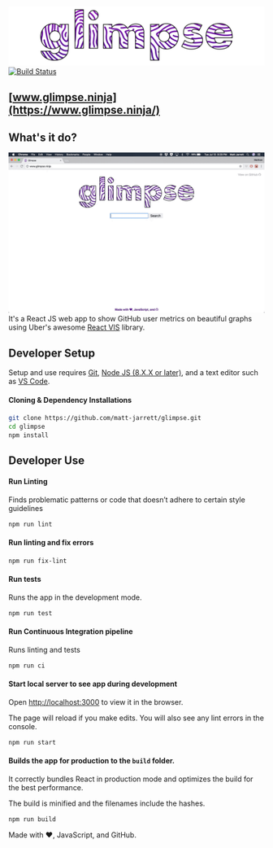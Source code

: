 ![logo](./media/glimpse-logo.png)
[![Build Status](https://travis-ci.org/matt-jarrett/glimpse.svg?branch=master)](https://travis-ci.org/matt-jarrett/glimpse)

## [www.glimpse.ninja](https://www.glimpse.ninja/)

## What's it do?
![demo](./media/demo.gif)
It's a React JS web app to show GitHub user metrics on beautiful graphs using Uber's awesome
[React VIS](https://github.com/uber/react-vis/blob/master/README.md) library.

## Developer Setup
Setup and use requires [Git](https://git-scm.com/),
[Node JS (8.X.X or later)](https://nodejs.org/en/), and a text editor such as
[VS Code](https://code.visualstudio.com/).

#### Cloning & Dependency Installations
```sh
git clone https://github.com/matt-jarrett/glimpse.git
cd glimpse
npm install
```

## Developer Use
#### Run Linting
Finds problematic patterns or code that doesn’t adhere to certain style guidelines
```sh
npm run lint
```

#### Run linting and fix errors
```sh
npm run fix-lint
```

#### Run tests
Runs the app in the development mode.
```sh
npm run test
```

#### Run Continuous Integration pipeline

Runs linting and tests
```sh
npm run ci
```

#### Start local server to see app during development
Open [http://localhost:3000](http://localhost:3000) to view it in the browser.

The page will reload if you make edits.
You will also see any lint errors in the console.
```sh
npm run start
```

#### Builds the app for production to the `build` folder.

It correctly bundles React in production mode and optimizes the build for the best performance.

The build is minified and the filenames include the hashes.
```sh
npm run build
```

Made with :heart:, JavaScript, and GitHub.
